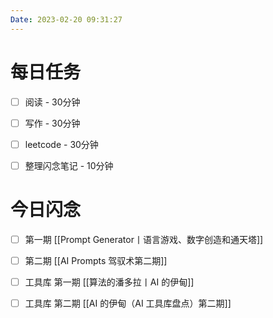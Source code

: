 ```yaml
---
Date: 2023-02-20 09:31:27
---
```


# 每日任务
- [ ] 阅读 - 30分钟
- [ ] 写作 - 30分钟
- [ ] leetcode - 30分钟
- [ ] 整理闪念笔记 - 10分钟


# 今日闪念
- [ ] 第一期  [[Prompt Generator丨语言游戏、数字创造和通天塔]]
- [ ] 第二期 [[AI Prompts 驾驭术第二期]]
- [ ] 工具库 第一期 [[算法的潘多拉丨AI 的伊甸]]
- [ ] 工具库 第二期 [[AI 的伊甸（AI 工具库盘点）第二期]]





